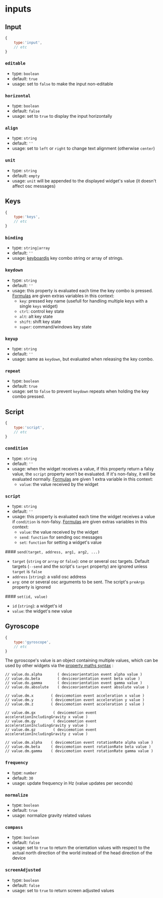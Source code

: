 # inputs

## Input


```js
{
    type:'input',
    // etc
}
```

### `editable`
- type: `boolean`
- default: `true`
- usage: set to `false` to make the input non-editable

### `horizontal`
- type: `boolean`
- default: `false`
- usage: set to `true` to display the input horizontally

### `align`
- type: `string`
- default: `''`
- usage: set to `left` or `right` to change text alignment (otherwise `center`)

### `unit`
- type: `string`
- default: `empty`
- usage: `unit` will be appended to the displayed widget's value (it doesn't affect osc messages)


## Keys


```js
{
    type:'keys',
    // etc
}
```

### `binding`
- type: `string|array`
- default: `''`
- usage: [keyboardjs](https://github.com/RobertWHurst/KeyboardJS) key combo string or array of strings.

### `keydown`
- type: `string`
- default: `''`
- usage: this property is evaluated each time the key combo is pressed. [Formulas](../extras/advanced-property-syntax/#formulas) are given extras variables in this context:
  - `key`: pressed key name (usefull for handling multiple keys with a single `keys` widget)
  - `ctrl`: control key state
  - `alt`: alt key state    
  - `shift`: shift key state   
  - `super`: command/windows key state   

### `keyup`
- type: `string`
- default: `''`
- usage: same as `keydown`, but evaluated when releasing the key combo.

### `repeat`
- type: `boolean`
- default: `true`
- usage: set to `false` to prevent `keydown` repeats when holding the key combo pressed.


## Script


```js
{
    type:'script',
    // etc
}
```

### `condition`
- type: `string`
- default: `''`
- usage: when the widget receives a value, if this property return a falsy value, the `script` property won't be evaluated. If it's non-falsy, it will be evaluated normally. [Formulas](../extras/advanced-property-syntax/#formulas) are given 1 extra variable in this context:
  - `value`: the value received by the widget

### `script`
- type: `string`
- default: `''`
- usage: this property is evaluated each time the widget receives a value if `condition` is non-falsy. [Formulas](../extras/advanced-property-syntax/#formulas) are given extras variables in this context:
  - `value`: the value received by the widget
  - `send`: `function` for sending osc messages
  - `set`: `function` for setting a widget's value

#### `send(target, address, arg1, arg2, ...)`
- `target` (`string` or `array` or `false`): one or several osc targets. Default targets (`--send` and the script's `target` property) are ignored unless `target` is `false`
- `address` (`string`): a valid osc address
- `arg`: one or several osc arguments to be sent. The script's `preArgs` property is ignored


#### `set(id, value)`
- `id` (`string`): a widget's id
- `value`: the widget's new value


## Gyroscope


```js
{
    type:'gyroscope',
    // etc
}
```

The gyroscope's value is an object containing multiple values, which can be used by other widgets via the [property maths syntax](../extras/advanced-property-syntax.md) :

```
// value.do.alpha       ( deviceorientation event alpha value )
// value.do.beta        ( deviceorientation event beta value )
// value.do.gamma       ( deviceorientation event gamma value )
// value.do.absolute    ( deviceorientation event absolute value )

// value.dm.x        ( devicemotion event acceleration x value )
// value.dm.y        ( devicemotion event acceleration y value )
// value.dm.z        ( devicemotion event acceleration z value )

// value.dm.gx        ( devicemotion event accelerationIncludingGravity x value )
// value.dm.gy        ( devicemotion event accelerationIncludingGravity y value )
// value.dm.gz        ( devicemotion event accelerationIncludingGravity z value )

// value.dm.alpha    ( devicemotion event rotationRate alpha value )
// value.dm.beta     ( devicemotion event rotationRate beta value )
// value.dm.gamma    ( devicemotion event rotationRate gamma value )

```


### `frequency`
- type: `number`
- default: `30`
- usage: update frequency in Hz (value updates per seconds)

### `normalize`
- type: `boolean`
- default: `true`
- usage: normalize gravity related values

### `compass`
- type: `boolean`
- default: `false`
- usage: set to `true` to return the orientation values with respect to the actual north direction of the world instead of the head direction of the device

### `screenAdjusted`
- type: `boolean`
- default: `false`
- usage: set to `true` to return screen adjusted values
